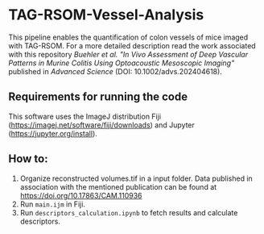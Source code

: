 # TAG-RSOM-Vessel-Analysis

This pipeline enables the quantification of colon vessels of mice imaged with TAG-RSOM. For a more detailed description read the work associated with this repository _Buehler et al. "In Vivo Assessment of Deep Vascular Patterns in Murine Colitis Using Optoacoustic Mesoscopic Imaging"_ published in _Advanced Science_ (DOI: 10.1002/advs.202404618).

## Requirements for running the code

This software uses the ImageJ distribution Fiji (https://imagej.net/software/fiji/downloads) and Jupyter (https://jupyter.org/install).

## How to:

1.  Organize reconstructed volumes.tif in a input folder. Data published in association with the mentioned publication can be found at https://doi.org/10.17863/CAM.110936 
2.  Run `main.ijm` in Fiji.
3.  Run `descriptors_calculation.ipynb` to fetch results and calculate descriptors.

